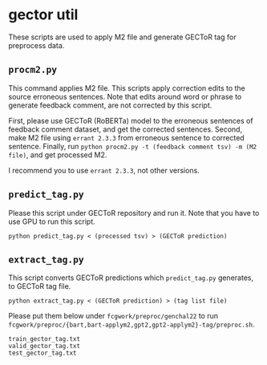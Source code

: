 # gector util

These scripts are used to apply M2 file and generate GECToR tag for preprocess data.

## `procm2.py`

This command applies M2 file.
This scripts apply correction edits to the source erroneous sentences.
Note that edits around word or phrase to generate feedback comment, are not corrected by this script.

First, please use GECToR (RoBERTa) model to the erroneous sentences of feedback comment dataset, and get the corrected sentences.
Second, make M2 file using `errant 2.3.3` from erroneous sentence to corrected sentence.
Finally, run `python procm2.py -t (feedback comment tsv) -m (M2 file)`, and get processed M2.

I recommend you to use `errant 2.3.3`, not other versions.

## `predict_tag.py`

Please this script under GECToR repository and run it.
Note that you have to use GPU to run this script.

```
python predict_tag.py < (processed tsv) > (GECToR prediction)
```

## `extract_tag.py`

This script converts GECToR predictions which `predict_tag.py` generates, to GECToR tag file.

```
python extract_tag.py < (GECToR prediction) > (tag list file)
```

Please put them below under `fcgwork/preproc/genchal22` to run `fcgwork/preproc/{bart,bart-applym2,gpt2,gpt2-applym2}-tag/preproc.sh`.

```
train_gector_tag.txt
valid_gector_tag.txt
test_gector_tag.txt
```


